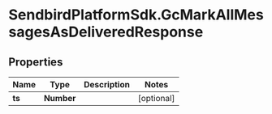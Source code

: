 # SendbirdPlatformSdk.GcMarkAllMessagesAsDeliveredResponse

## Properties

Name | Type | Description | Notes
------------ | ------------- | ------------- | -------------
**ts** | **Number** |  | [optional] 


